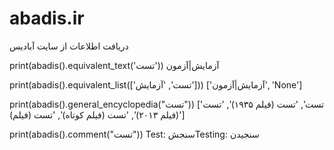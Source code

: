 # abadis.ir
دریافت اطلاعات از سایت آبادیس


print(abadis().equivalent_text('تست'))
آزمایش|آزمون

print(abadis().equivalent_list(['تست', 'آزمایش']))
['آزمایش|آزمون', 'None']

print(abadis().general_encyclopedia("تست"))
['تست', 'تست (فیلم ۱۹۳۵)', 'تست (فیلم ۲۰۱۳)', 'تست (فیلم کوتاه)', 'تست (فیلم)']

print(abadis().comment("تست"))
Test: سنجشTesting: سنجیدن
